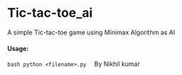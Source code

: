 # Tic-tac-toe_ai
A simple Tic-tac-toe game using Minimax Algorithm as AI
#### Usage:
`bash
python <filename>.py 
`
By Nikhil kumar
